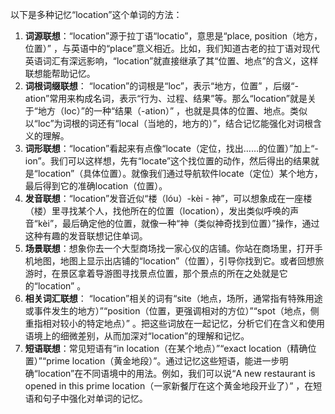 以下是多种记忆“location”这个单词的方法：
1. **词源联想**：“location”源于拉丁语“locatio”，意思是“place, position（地方，位置）” ，与英语中的“place”意义相近。比如，我们知道古老的拉丁语对现代英语词汇有深远影响，“location”就直接继承了其“位置、地点”的含义，这样联想能帮助记忆。
2. **词根词缀联想**： “location”的词根是“loc”，表示“地方，位置” ，后缀“-ation”常用来构成名词，表示“行为、过程、结果”等。那么“location”就是关于“地方（loc）”的一种“结果（-ation）” ，也就是具体的位置、地点。类似以“loc”为词根的词还有“local（当地的，地方的）”，结合记忆能强化对词根含义的理解。
3. **词形联想**：“location”看起来有点像“locate（定位，找出……的位置）”加上“-ion”。我们可以这样想，先有“locate”这个找位置的动作，然后得出的结果就是“location”（具体位置）。就像我们通过导航软件locate（定位）某个地方，最后得到它的准确location（位置）。
4. **发音联想**：“location”发音近似“楼（lóu）-kèi - 神”，可以想象成在一座楼（楼）里寻找某个人，找他所在的位置（location），发出类似呼唤的声音“kèi”，最后确定他的位置，就像一种“神（类似神奇找到位置）”操作，通过这种有趣的发音联想记住单词。
5. **场景联想**：想象你去一个大型商场找一家心仪的店铺。你站在商场里，打开手机地图，地图上显示出店铺的“location”（位置），引导你找到它。或者回想旅游时，在景区拿着导游图寻找景点位置，那个景点的所在之处就是它的“location” 。
6. **相关词汇联想**： “location”相关的词有“site（地点，场所，通常指有特殊用途或事件发生的地方）”“position（位置，更强调相对的方位）”“spot（地点，侧重指相对较小的特定地点）” 。把这些词放在一起记忆，分析它们在含义和使用语境上的细微差别，从而加深对“location”的理解和记忆。
7. **短语联想**：常见短语有“in location（在某个地点）”“exact location（精确位置）”“prime location（黄金地段）”。通过记忆这些短语，能进一步明确“location”在不同语境中的用法。例如，我们可以说“A new restaurant is opened in this prime location（一家新餐厅在这个黄金地段开业了）” ，在短语和句子中强化对单词的记忆。 
